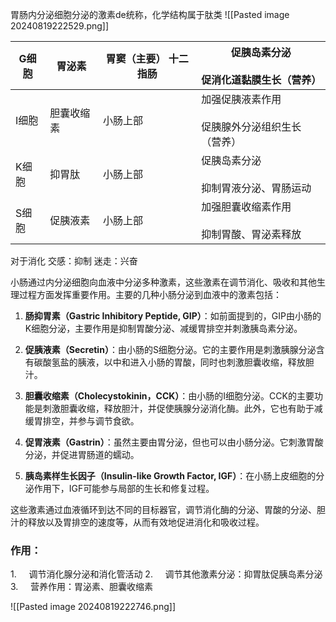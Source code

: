 胃肠内分泌细胞分泌的激素de统称，化学结构属于肽类
![[Pasted image 20240819222529.png]]

| G细胞 | 胃泌素   | 胃窦（主要） 十二指肠 | 促胰岛素分泌<br><br>促消化道黏膜生长（营养）     |
| --- | ----- | ----------- | ------------------------------ |
| I细胞 | 胆囊收缩素 | 小肠上部        | 加强促胰液素作用<br><br>促胰腺外分泌组织生长（营养） |
| K细胞 | 抑胃肽   | 小肠上部        | 促胰岛素分泌<br><br>抑制胃液分泌、胃肠运动      |
| S细胞 | 促胰液素  | 小肠上部        | 加强胆囊收缩素作用<br><br>抑制胃酸、胃泌素释放    |

对于消化
交感：抑制
迷走：兴奋


小肠通过内分泌细胞向血液中分泌多种激素，这些激素在调节消化、吸收和其他生理过程方面发挥重要作用。主要的几种小肠分泌到血液中的激素包括：

1. **肠抑胃素（Gastric Inhibitory Peptide, GIP）**：如前面提到的，GIP由小肠的K细胞分泌，主要作用是抑制胃酸分泌、减缓胃排空并刺激胰岛素分泌。

2. **促胰液素（Secretin）**：由小肠的S细胞分泌。它的主要作用是刺激胰腺分泌含有碳酸氢盐的胰液，以中和进入小肠的胃酸，同时也刺激胆囊收缩，释放胆汁。

3. **胆囊收缩素（Cholecystokinin，CCK）**：由小肠的I细胞分泌。CCK的主要功能是刺激胆囊收缩，释放胆汁，并促使胰腺分泌消化酶。此外，它也有助于减缓胃排空，并参与调节食欲。

4. **促胃液素（Gastrin）**：虽然主要由胃分泌，但也可以由小肠分泌。它刺激胃酸分泌，并促进胃肠道的蠕动。

5. **胰岛素样生长因子（Insulin-like Growth Factor, IGF）**：在小肠上皮细胞的分泌作用下，IGF可能参与局部的生长和修复过程。

这些激素通过血液循环到达不同的目标器官，调节消化酶的分泌、胃酸的分泌、胆汁的释放以及胃排空的速度等，从而有效地促进消化和吸收过程。


### 作用：

1.     调节消化腺分泌和消化管活动
2.     调节其他激素分泌：抑胃肽促胰岛素分泌
3.     营养作用：胃泌素、胆囊收缩素

![[Pasted image 20240819222746.png]]